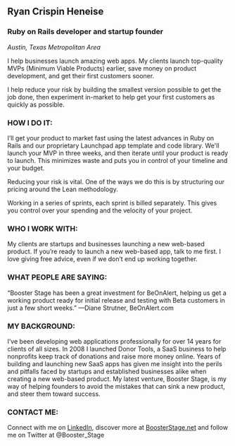 ## Ryan Crispin Heneise

### Ruby on Rails developer and startup founder

*Austin, Texas Metropolitan Area*

I help businesses launch amazing web apps. My clients launch top-quality MVPs (Minimum Viable Products) earlier, save money on product development, and get their first customers sooner. 

I help reduce your risk by building the smallest version possible to get the job done, then experiment in-market to help get your first customers as quickly as possible.

### HOW I DO IT: 

I’ll get your product to market fast using the latest advances in Ruby on Rails and our proprietary Launchpad app template and code library. We'll launch your MVP in three weeks, and then iterate until your product is ready to launch. This minimizes waste and puts you in control of your timeline and your budget. 

Reducing your risk is vital. One of the ways we do this is by structuring our pricing around the Lean methodology. 

Working in a series of sprints, each sprint is billed separately. This gives you control over your spending and the velocity of your project. 

### WHO I WORK WITH: 
My clients are startups and businesses launching a new web-based product. If you’re ready to launch a new web-based app, talk to me first. I love giving free advice, even if we don’t end up working together. 

### WHAT PEOPLE ARE SAYING:
“Booster Stage has been a great investment for BeOnAlert, helping us get a working product ready for initial release and testing with Beta customers in just a few short weeks.” —Diane Strutner, BeOnAlert.com

### MY BACKGROUND: 
I’ve been developing web applications professionally for over 14 years for clients of all sizes. In 2008 I launched Donor Tools, a SaaS business to help nonprofits keep track of donations and raise more money online. Years of building and launching new SaaS apps has given me insight into the perils and pitfalls faced by startups and established businesses alike when creating a new web-based product. My latest venture, Booster Stage, is my way of helping founders to avoid the mistakes that can sink a new product, and steer them toward success. 

### CONTACT ME:
Connect with me on [LinkedIn](https://www.linkedin.com/in/heneise/), discover more at  [BoosterStage.net](https://boosterstage.net) and follow me on Twitter at @Booster_Stage 



<!--
**crispinheneise/crispinheneise** is a ✨ _special_ ✨ repository because its `README.md` (this file) appears on your GitHub profile.

Here are some ideas to get you started:

- 🔭 I’m currently working on ...
- 🌱 I’m currently learning ...
- 👯 I’m looking to collaborate on ...
- 🤔 I’m looking for help with ...
- 💬 Ask me about ...
- 📫 How to reach me: ...
- 😄 Pronouns: ...
- ⚡ Fun fact: ...
-->
